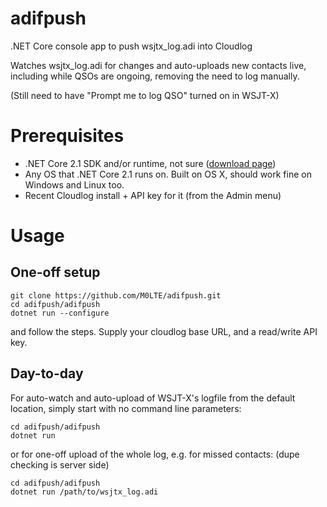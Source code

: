 # adifpush
.NET Core console app to push wsjtx_log.adi into Cloudlog 

Watches wsjtx_log.adi for changes and auto-uploads new contacts live, including while QSOs are ongoing, removing the need to log manually.

(Still need to have "Prompt me to log QSO" turned on in WSJT-X)

# Prerequisites
- .NET Core 2.1 SDK and/or runtime, not sure ([download page](https://dotnet.microsoft.com/download/dotnet-core/2.1))
- Any OS that .NET Core 2.1 runs on. Built on OS X, should work fine on Windows and Linux too.
- Recent Cloudlog install + API key for it (from the Admin menu)

# Usage
## One-off setup
```
git clone https://github.com/M0LTE/adifpush.git
cd adifpush/adifpush
dotnet run --configure
```
and follow the steps. Supply your cloudlog base URL, and a read/write API key.

## Day-to-day
For auto-watch and auto-upload of WSJT-X's logfile from the default location, simply start with no command line parameters:
```
cd adifpush/adifpush
dotnet run
```

or for one-off upload of the whole log, e.g. for missed contacts: (dupe checking is server side)
```
cd adifpush/adifpush
dotnet run /path/to/wsjtx_log.adi
```
